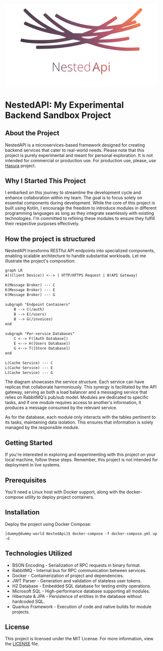 <p align="center">
  <img src="./docs/assets/NestedApi-logo.svg?raw=true">
</p>

# NestedAPI: My Experimental Backend Sandbox Project

## About the Project
NestedAPI is a microservices-based framework designed for creating backend services that cater to real-world needs. Please note that this project is purely experimental and meant for personal exploration. It is not intended for commercial or production use. For production use, please, use [Hasura](https://hasura.io/) project.

## Why I Started This Project
I embarked on this journey to streamline the development cycle and enhance collaboration within my team. The goal is to focus solely on essential components during development. While the core of this project is built using Kotlin, I encourage the freedom to introduce modules in different programming languages as long as they integrate seamlessly with existing technologies. I'm committed to refining these modules to ensure they fulfill their respective purposes effectively.

## How the project is structured
NestedAPI transforms RESTful API endpoints into specialized components, enabling scalable architecture to handle substantial workloads. Let me illustrate the project's composition:

```mermaid
graph LR
A((Client Device)) <--> | HTTP/HTTPS Request | B(API Gateway)

K(Message Broker) --- C
K(Message Broker) --- E
K(Message Broker) --- G

subgraph "Endpoint Containers"
    B --> C(/auth)
    B --> E(/users)
    B --> G(/invoices)
end

subgraph "Per-service Databases"
    C <--> F([Auth Database])
    E <--> H([Users Database])
    G <--> T([Store Database])
end 

L(Cache Service) --- C
L(Cache Service) --- E
L(Cache Service) --- G
```

The diagram showcases the service structure. Each service can have replicas that collaborate harmoniously. This synergy is facilitated by the API gateway, serving as both a load balancer and a messaging service that relies on RabbitMQ's pub/sub model. Modules are dedicated to specific tasks, and if one module requires access to another's information, it produces a message consumed by the relevant service.

As for the database, each module only interacts with the tables pertinent to its tasks, maintaining data isolation. This ensures that information is solely managed by the responsible module.

## Getting Started
If you're interested in exploring and experimenting with this project on your local machine, follow these steps. Remember, this project is not intended for deployment in live systems.

## Prerequisites
You'll need a Linux host with Docker support, along with the docker-compose utility to deploy project containers.

## Installation
Deploy the project using Docker Compose:
```
[dummy@dummy-world NestedApi]$ docker-compose -f docker-compose.yml up -d
```

## Technologies Utilized
* BSON Encoding - Serialization of RPC requests in binary format.
* RabbitMQ - Internal bus for RPC communication between services.
* Docker - Containerization of project and dependencies.
* JWT Parser - Generation and validation of stateless user tokens.
* H2 Database - Embedded SQL database for testing entity operations.
* Microsoft SQL - High-performance database supporting all modules.
* Hibernate & JPA - Persistence of entities in the database without hardcoded SQL.
* Quarkus Framework - Execution of code and native builds for module projects.

## License
This project is licensed under the MIT License. For more information, view the [LICENSE](./LICENSE) file.
